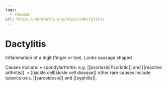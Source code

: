 ```yaml
---
tags:
  - rheumat
url: https://dermnetnz.org/topics/dactylitis
---
```

# Dactylitis
Inflammation of a digit (finger or toe).
Looks sausage shaped

Causes include:
	• spondylarthritis: e.g. [[psoriasis|Psoriatic]] and [[reactive arthritis]].
	• [[sickle cell|sickle cell disease]]
other rare causes include tuberculosis, [[sarcoidosis]] and [[syphilis]]. 